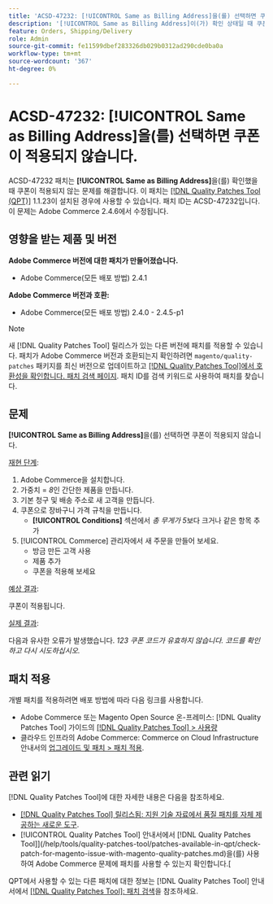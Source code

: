 ```yaml
---
title: 'ACSD-47232: [!UICONTROL Same as Billing Address]을(를) 선택하면 쿠폰이 적용되지 않음'
description: '[!UICONTROL Same as Billing Address]이(가) 확인 상태일 때 쿠폰이 적용되지 않는 Adobe Commerce 문제를 해결하려면 ACSD-47232 패치를 적용하세요.'
feature: Orders, Shipping/Delivery
role: Admin
source-git-commit: fe11599dbef283326db029b0312ad290cde0ba0a
workflow-type: tm+mt
source-wordcount: '367'
ht-degree: 0%

---
```


# ACSD-47232: [!UICONTROL Same as Billing Address]을(를) 선택하면 쿠폰이 적용되지 않습니다.

ACSD-47232 패치는 **[!UICONTROL Same as Billing Address]**&#x200B;을(를) 확인했을 때 쿠폰이 적용되지 않는 문제를 해결합니다. 이 패치는 [[!DNL Quality Patches Tool (QPT)]](https://experienceleague.adobe.com/en/docs/commerce-knowledge-base/kb/announcements/commerce-announcements/magento-quality-patches-released-new-tool-to-self-serve-quality-patches) 1.1.23이 설치된 경우에 사용할 수 있습니다. 패치 ID는 ACSD-47232입니다. 이 문제는 Adobe Commerce 2.4.6에서 수정됩니다.

## 영향을 받는 제품 및 버전

**Adobe Commerce 버전에 대한 패치가 만들어졌습니다.**

* Adobe Commerce(모든 배포 방법) 2.4.1

**Adobe Commerce 버전과 호환:**

* Adobe Commerce(모든 배포 방법) 2.4.0 - 2.4.5-p1

>[!NOTE]
>
>새 [!DNL Quality Patches Tool] 릴리스가 있는 다른 버전에 패치를 적용할 수 있습니다. 패치가 Adobe Commerce 버전과 호환되는지 확인하려면 `magento/quality-patches` 패키지를 최신 버전으로 업데이트하고 [[!DNL Quality Patches Tool]에서 호환성을 확인합니다. 패치 검색 페이지](https://experienceleague.adobe.com/tools/commerce-quality-patches/index.html). 패치 ID를 검색 키워드로 사용하여 패치를 찾습니다.

## 문제

**[!UICONTROL Same as Billing Address]**&#x200B;을(를) 선택하면 쿠폰이 적용되지 않습니다.

<u>재현 단계</u>:

1. Adobe Commerce을 설치합니다.
1. 가중치 = *8*&#x200B;인 간단한 제품을 만듭니다.
1. 기본 청구 및 배송 주소로 새 고객을 만듭니다.
1. 쿠폰으로 장바구니 가격 규칙을 만듭니다.
   * **[!UICONTROL Conditions]** 섹션에서 *총 무게가 5*&#x200B;보다 크거나 같은 항목 추가
1. [!UICONTROL Commerce] 관리자에서 새 주문을 만들어 보세요.
   * 방금 만든 고객 사용
   * 제품 추가
   * 쿠폰을 적용해 보세요

<u>예상 결과</u>:

쿠폰이 적용됩니다.

<u>실제 결과</u>:

다음과 유사한 오류가 발생했습니다. *123 쿠폰 코드가 유효하지 않습니다. 코드를 확인하고 다시 시도하십시오.*

## 패치 적용

개별 패치를 적용하려면 배포 방법에 따라 다음 링크를 사용합니다.

* Adobe Commerce 또는 Magento Open Source 온-프레미스: [!DNL Quality Patches Tool] 가이드의 [[!DNL Quality Patches Tool] > 사용량](/help/tools/quality-patches-tool/usage.md)
* 클라우드 인프라의 Adobe Commerce: Commerce on Cloud Infrastructure 안내서의 [업그레이드 및 패치 > 패치 적용](https://experienceleague.adobe.com/docs/commerce-cloud-service/user-guide/develop/upgrade/apply-patches.html).

## 관련 읽기

[!DNL Quality Patches Tool]에 대한 자세한 내용은 다음을 참조하세요.

* [[!DNL Quality Patches Tool] 릴리스됨: 지원 기술 자료에서 품질 패치를 자체 제공하는 새로운 도구](https://experienceleague.adobe.com/en/docs/commerce-knowledge-base/kb/announcements/commerce-announcements/magento-quality-patches-released-new-tool-to-self-serve-quality-patches).
* [!UICONTROL Quality Patches Tool] 안내서에서  [!DNL Quality Patches Tool]](/help/tools/quality-patches-tool/patches-available-in-qpt/check-patch-for-magento-issue-with-magento-quality-patches.md)을(를) 사용하여 Adobe Commerce 문제에 패치를 사용할 수 있는지 확인합니다.[


QPT에서 사용할 수 있는 다른 패치에 대한 정보는 [!DNL Quality Patches Tool] 안내서에서 [[!DNL Quality Patches Tool]: 패치 검색](https://experienceleague.adobe.com/tools/commerce-quality-patches/index.html)을 참조하세요.
